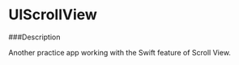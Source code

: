 # UIScrollView

###Description

Another practice app working with the Swift feature of Scroll View.
